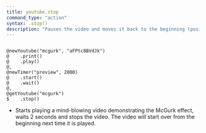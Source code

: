 ```yaml
---
title: youtube.stop
command_type: "action"
syntax: .stop()
description: "Pauses the video and moves it back to the beginning (position = 0s)."
---
```


<!--more-->

<pre><code class="language-diff-javascript diff-highlight try-true">
@newYoutube("mcgurk", "aFPtc8BVdJk")
@    .print()
@    .play()
@,
@newTimer("preview", 2000)
@    .start()
@    .wait()
@,
@getYoutube("mcgurk")
$    .stop()
</code></pre>

+ Starts playing a mind-blowing video demonstrating the McGurk effect, waits 2 seconds and stops the video. The video will start over from the beginning next time it is played.		
